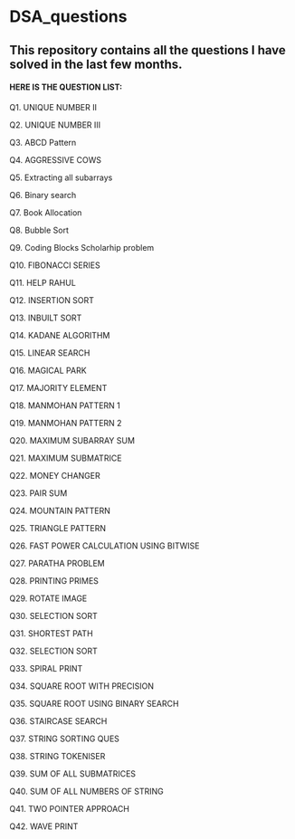 # DSA_questions
<H2> This repository contains all the questions I have solved in the last few months.</H2>
<H4> HERE IS THE QUESTION LIST:</H4>

Q1. UNIQUE NUMBER II  

Q2. UNIQUE NUMBER III 

Q3. ABCD Pattern

Q4. AGGRESSIVE COWS

Q5. Extracting all subarrays

Q6. Binary search

Q7. Book Allocation

Q8. Bubble Sort

Q9. Coding Blocks Scholarhip problem

Q10. FIBONACCI SERIES 

Q11. HELP RAHUL

Q12. INSERTION SORT

Q13. INBUILT SORT

Q14. KADANE ALGORITHM

Q15. LINEAR SEARCH

Q16. MAGICAL PARK

Q17. MAJORITY ELEMENT

Q18. MANMOHAN PATTERN 1

Q19. MANMOHAN PATTERN 2

Q20. MAXIMUM SUBARRAY SUM

Q21. MAXIMUM SUBMATRICE

Q22. MONEY CHANGER

Q23. PAIR SUM

Q24. MOUNTAIN PATTERN

Q25. TRIANGLE PATTERN

Q26. FAST POWER CALCULATION USING BITWISE

Q27. PARATHA PROBLEM

Q28. PRINTING PRIMES

Q29. ROTATE IMAGE 

Q30. SELECTION SORT

Q31. SHORTEST PATH

Q32. SELECTION SORT

Q33. SPIRAL PRINT 

Q34. SQUARE ROOT WITH PRECISION

Q35. SQUARE ROOT USING BINARY SEARCH

Q36. STAIRCASE SEARCH

Q37. STRING SORTING QUES

Q38. STRING TOKENISER

Q39. SUM OF ALL SUBMATRICES

Q40. SUM OF ALL NUMBERS OF STRING 

Q41. TWO POINTER APPROACH 

Q42. WAVE PRINT



